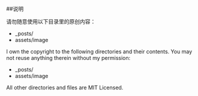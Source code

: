 
##说明

请勿随意使用以下目录里的原创内容：
*   _posts/
*   assets/image

I own the copyright to the following directories and their contents.  You may not reuse anything therein without my permission:
*   _posts/
*   assets/image

All other directories and files are MIT Licensed.




